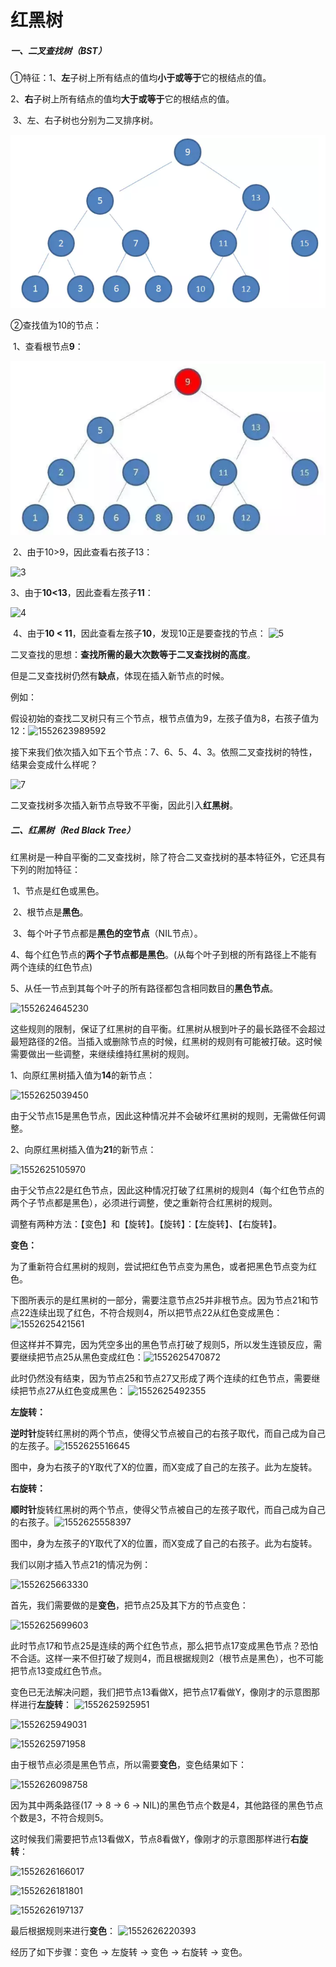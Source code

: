 # 红黑树

##### 一、二叉查找树（BST）

①特征：1、**左**子树上所有结点的值均**小于或等于**它的根结点的值。

​	        2、**右**子树上所有结点的值均**大于或等于**它的根结点的值。

​	        3、左、右子树也分别为二叉排序树。

![1](https://github.com/YuCXu/NOTE/blob/master/2019.3.15%EF%BC%88%E6%A0%91%EF%BC%89/images/1.png)

②查找值为10的节点：

​	1、查看根节点**9**： 

![2](https://github.com/YuCXu/NOTE/blob/master/2019.3.15%EF%BC%88%E6%A0%91%EF%BC%89/images/2.png)

​	2、由于10>9，因此查看右孩子13：

![3](C:\Users\YuChen_Xu\Desktop\工具手册\每日知识点\NOTE\2019.3.15\images\3.png)

​	3、由于**10<13**，因此查看左孩子**11**：

![4](C:\Users\YuChen_Xu\Desktop\工具手册\每日知识点\NOTE\2019.3.15\images\4.png)

​	4、由于**10 < 11**，因此查看左孩子**10**，发现10正是要查找的节点： ![5](C:\Users\YuChen_Xu\Desktop\工具手册\每日知识点\NOTE\2019.3.15\images\5.png)

二叉查找的思想：**查找所需的最大次数等于二叉查找树的高度**。

但是二叉查找树仍然有**缺点**，体现在插入新节点的时候。

例如：

假设初始的查找二叉树只有三个节点，根节点值为9，左孩子值为8，右孩子值为12：![1552623989592](C:\Users\YuChen_Xu\Desktop\工具手册\每日知识点\NOTE\2019.3.15\images\6.png)

接下来我们依次插入如下五个节点：7、6、5、4、3。依照二叉查找树的特性，结果会变成什么样呢？ 

![7](C:\Users\YuChen_Xu\Desktop\工具手册\每日知识点\NOTE\2019.3.15\images\7.png)

二叉查找树多次插入新节点导致不平衡，因此引入**红黑树**。

##### 二、红黑树（Red Black Tree）

红黑树是一种自平衡的二叉查找树，除了符合二叉查找树的基本特征外，它还具有下列的附加特征：

​	1、节点是红色或黑色。

​	2、根节点是**黑色**。

​	3、每个叶子节点都是**黑色的空节点**（NIL节点）。

​	4、每个红色节点的**两个子节点都是黑色**。(从每个叶子到根的所有路径上不能有两个连续的红色节点)

​	5、从任一节点到其每个叶子的所有路径都包含相同数目的**黑色节点**。

![1552624645230](C:\Users\YuChen_Xu\Desktop\工具手册\每日知识点\NOTE\2019.3.15\images\8.png)

这些规则的限制，保证了红黑树的自平衡。红黑树从根到叶子的最长路径不会超过最短路径的2倍。当插入或删除节点的时候，红黑树的规则有可能被打破。这时候需要做出一些调整，来继续维持红黑树的规则。

1、向原红黑树插入值为**14**的新节点： 

![1552625039450](C:\Users\YuChen_Xu\Desktop\工具手册\每日知识点\NOTE\2019.3.15\images\9.png)

由于父节点15是黑色节点，因此这种情况并不会破坏红黑树的规则，无需做任何调整。 

2、向原红黑树插入值为**21**的新节点： 

![1552625105970](C:\Users\YuChen_Xu\Desktop\工具手册\每日知识点\NOTE\2019.3.15\images\10.png)

由于父节点22是红色节点，因此这种情况打破了红黑树的规则4（每个红色节点的两个子节点都是黑色），必须进行调整，使之重新符合红黑树的规则。 

调整有两种方法：【变色】和【旋转】。【旋转】：【左旋转】、【右旋转】。

**变色：**

为了重新符合红黑树的规则，尝试把红色节点变为黑色，或者把黑色节点变为红色。

下图所表示的是红黑树的一部分，需要注意节点25并非根节点。因为节点21和节点22连续出现了红色，不符合规则4，所以把节点22从红色变成黑色： ![1552625421561](C:\Users\YuChen_Xu\Desktop\工具手册\每日知识点\NOTE\2019.3.15\images\11.png)

但这样并不算完，因为凭空多出的黑色节点打破了规则5，所以发生连锁反应，需要继续把节点25从黑色变成红色：![1552625470872](C:\Users\YuChen_Xu\Desktop\工具手册\每日知识点\NOTE\2019.3.15\images\12.png)

此时仍然没有结束，因为节点25和节点27又形成了两个连续的红色节点，需要继续把节点27从红色变成黑色： ![1552625492355](C:\Users\YuChen_Xu\Desktop\工具手册\每日知识点\NOTE\2019.3.15\images\13.png)

**左旋转：**

**逆时针**旋转红黑树的两个节点，使得父节点被自己的右孩子取代，而自己成为自己的左孩子。![1552625516645](C:\Users\YuChen_Xu\Desktop\工具手册\每日知识点\NOTE\2019.3.15\images\14.png)

图中，身为右孩子的Y取代了X的位置，而X变成了自己的左孩子。此为左旋转。 

**右旋转：**

**顺时针**旋转红黑树的两个节点，使得父节点被自己的左孩子取代，而自己成为自己的右孩子。![1552625558397](C:\Users\YuChen_Xu\Desktop\工具手册\每日知识点\NOTE\2019.3.15\images\15.png)

图中，身为左孩子的Y取代了X的位置，而X变成了自己的右孩子。此为右旋转。 

我们以刚才插入节点21的情况为例： 

![1552625663330](C:\Users\YuChen_Xu\Desktop\工具手册\每日知识点\NOTE\2019.3.15\images\16.png)

首先，我们需要做的是**变色**，把节点25及其下方的节点变色： 

![1552625699603](C:\Users\YuChen_Xu\Desktop\工具手册\每日知识点\NOTE\2019.3.15\images\17.png)

此时节点17和节点25是连续的两个红色节点，那么把节点17变成黑色节点？恐怕不合适。这样一来不但打破了规则4，而且根据规则2（根节点是黑色），也不可能把节点13变成红色节点。 

变色已无法解决问题，我们把节点13看做X，把节点17看做Y，像刚才的示意图那样进行**左旋转**： ![1552625925951](C:\Users\YuChen_Xu\Desktop\工具手册\每日知识点\NOTE\2019.3.15\images\18.png)

![1552625949031](C:\Users\YuChen_Xu\Desktop\工具手册\每日知识点\NOTE\2019.3.15\images\19.png)

![1552625971958](C:\Users\YuChen_Xu\Desktop\工具手册\每日知识点\NOTE\2019.3.15\images\20.png)

由于根节点必须是黑色节点，所以需要**变色**，变色结果如下：

 ![1552626098758](C:\Users\YuChen_Xu\Desktop\工具手册\每日知识点\NOTE\2019.3.15\images\21.png)

因为其中两条路径(17 -> 8 -> 6 -> NIL)的黑色节点个数是4，其他路径的黑色节点个数是3，不符合规则5。 

这时候我们需要把节点13看做X，节点8看做Y，像刚才的示意图那样进行**右旋转**：

 ![1552626166017](C:\Users\YuChen_Xu\Desktop\工具手册\每日知识点\NOTE\2019.3.15\images\22.png)

![1552626181801](C:\Users\YuChen_Xu\Desktop\工具手册\每日知识点\NOTE\2019.3.15\images\23.png)

![1552626197137](C:\Users\YuChen_Xu\Desktop\工具手册\每日知识点\NOTE\2019.3.15\images\24.png)

最后根据规则来进行**变色**： ![1552626220393](C:\Users\YuChen_Xu\Desktop\工具手册\每日知识点\NOTE\2019.3.15\images\25.png)

经历了如下步骤：变色 -> 左旋转 -> 变色 -> 右旋转 -> 变色。

